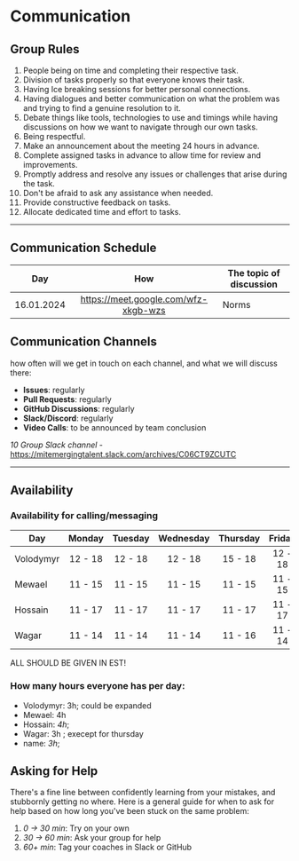 <!--
    this template is for inspiration, feel free to change it however you like!

    Careful! be sure to protect your privacy when filling out this document
        everything you write here will be public
        so share only what you are comfortable sharing online
        you can share the rest in confidence with you group by another channel
-->

# Communication

## Group Rules
1. People being on time and completing their respective task.
2. Division of tasks properly so that everyone knows their task.
3. Having Ice breaking sessions for better personal connections.
4. Having dialogues and better communication on what the problem was and trying to find a genuine resolution to it.
5. Debate things like tools, technologies to use and timings while having discussions on how we want to navigate through our own tasks.
6. Being respectful.
7. Make an announcement about the meeting 24 hours in advance.
8. Complete assigned tasks in advance to allow time for review and improvements.
9. Promptly address and resolve any issues or challenges that arise during the task.
10. Don't be afraid to ask any assistance when needed.
11. Provide constructive feedback on tasks.
12. Allocate dedicated time and effort to tasks.


<!-- any general rules you'd like to set for your group? -->

---

## Communication Schedule

| Day | How | The topic of discussion |
| --- | :-: | ----------------------- |
|  16.01.2024   |  https://meet.google.com/wfz-xkgb-wzs   |  Norms                       |

## Communication Channels

how often will we get in touch on each channel, and what we will discuss there:

- **Issues**: regularly
- **Pull Requests**: regularly
- **GitHub Discussions**: regularly
- **Slack/Discord**: regularly
- **Video Calls**: to be announced by team conclusion

*10 Group Slack channel* - https://mitemergingtalent.slack.com/archives/C06CT9ZCUTC

---

## Availability

### Availability for calling/messaging

| Day    | Monday  | Tuesday | Wednesday | Thursday | Friday  | Saturday | Sunday  | 
| ------ | :-----: | :-----: | :-------: | :------: | :-----: | :------: | :-----: |
| Volodymyr | 12 - 18 | 12 - 18 |  12 - 18  | 15 - 18  | 12 - 18 | 12 - 18  | 12 - 18 |
| Mewael | 11 - 15 |  11 - 15|  11 - 15  |  11 - 15  |  11 - 15 |  11 - 15  |  11 - 15 |
| Hossain | 11 - 17 | 11 - 17 | 11 - 17   | 11 - 17   | 11 - 17  | 11 - 17   | 11 - 17 |
| Wagar | 11 - 14 | 11 - 14 | 11 - 14   | 11 - 16   | 11 - 14  | 11 - 14   | 11 - 14 |


ALL SHOULD BE GIVEN IN EST!

### How many hours everyone has per day:

- Volodymyr: 3h; could be expanded
- Mewael: 4h 
- Hossain: _4h_;
- Wagar: 3h ; execept for thursday
- name: _3h_;

## Asking for Help

There's a fine line between confidently learning from your mistakes, and
stubbornly getting no where. Here is a general guide for when to ask for help
based on how long you've been stuck on the same problem:

1. _0 -> 30 min_: Try on your own
2. _30 -> 60 min_: Ask your group for help
3. _60+ min_: Tag your coaches in Slack or GitHub

